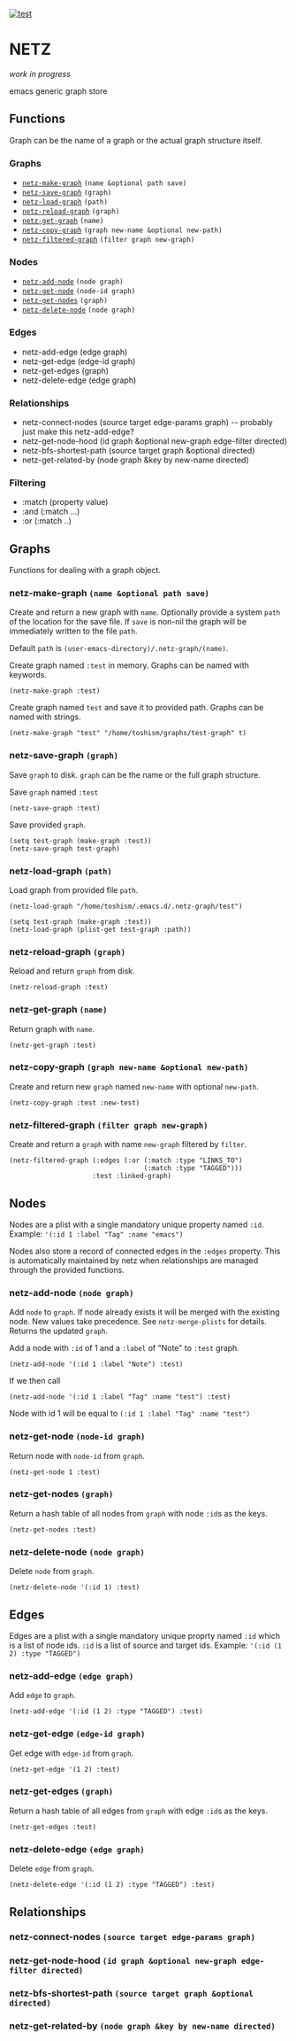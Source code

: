[![test](https://github.com/toshism/netz/actions/workflows/test.yml/badge.svg)](https://github.com/toshism/netz/actions/workflows/test.yml)

# NETZ

*work in progress*

emacs generic graph store

## Functions

Graph can be the name of a graph or the actual graph structure itself.

### Graphs

* [`netz-make-graph`](#netz-make-graph-name-optional-path-save) `(name &optional path save)`
* [`netz-save-graph`](#netz-save-graph-graph) `(graph)`
* [`netz-load-graph`](#netz-load-graph-path) `(path)`
* [`netz-reload-graph`](#netz-reload-graph-graph) `(graph)`
* [`netz-get-graph`](#netz-get-graph-name) `(name)`
* [`netz-copy-graph`](#netz-copy-graph-graph-new-name-optional-new-path) `(graph new-name &optional new-path)`
* [`netz-filtered-graph`](#netz-filtered-graph-filter-graph-new-graph) `(filter graph new-graph)`

### Nodes

* [`netz-add-node`](#netz-add-node-node-graph) `(node graph)`
* [`netz-get-node`](#netz-get-node-node-id-graph) `(node-id graph)`
* [`netz-get-nodes`](#netz-get-nodes-graph) `(graph)`
* [`netz-delete-node`](#netz-delete-node-node-graph) `(node graph)`

### Edges

* netz-add-edge (edge graph)
* netz-get-edge (edge-id graph)
* netz-get-edges (graph)
* netz-delete-edge (edge graph)

### Relationships

* netz-connect-nodes (source target edge-params graph) -- probably just make this netz-add-edge?
* netz-get-node-hood (id graph &optional new-graph edge-filter directed)
* netz-bfs-shortest-path (source target graph &optional directed)
* netz-get-related-by (node graph &key by new-name directed)

### Filtering

- :match (property value)
- :and (:match ...)
- :or (:match ..)

## Graphs

Functions for dealing with a graph object.

### netz-make-graph `(name &optional path save)`

Create and return a new graph with `name`. Optionally provide a system `path` of the location for the save file. If `save` is non-nil the graph will be immediately written to the file `path`.

Default `path` is `(user-emacs-directory)/.netz-graph/(name)`.

Create graph named `:test` in memory. Graphs can be named with keywords.
``` emacs-lisp
(netz-make-graph :test)
```

Create graph named `test` and save it to provided path. Graphs can be named with strings.
``` emacs-lisp
(netz-make-graph "test" "/home/toshism/graphs/test-graph" t)
```

### netz-save-graph `(graph)`

Save `graph` to disk. `graph` can be the name or the full graph structure.

Save `graph` named `:test`
``` emacs-lisp
(netz-save-graph :test)
```

Save provided `graph`.

``` emacs-lisp
(setq test-graph (make-graph :test))
(netz-save-graph test-graph)
```

### netz-load-graph `(path)`

Load graph from provided file `path`.

``` emacs-lisp
(netz-load-graph "/home/toshism/.emacs.d/.netz-graph/test")
```

``` emacs-lisp
(setq test-graph (make-graph :test))
(netz-load-graph (plist-get test-graph :path))
```

### netz-reload-graph `(graph)`

Reload and return `graph` from disk.

``` emacs-lisp
(netz-reload-graph :test)
```

### netz-get-graph `(name)`

Return graph with `name`.

``` emacs-lisp
(netz-get-graph :test)
```

### netz-copy-graph `(graph new-name &optional new-path)`

Create and return new `graph` named `new-name` with optional `new-path`.

``` emacs-lisp
(netz-copy-graph :test :new-test)
```

### netz-filtered-graph `(filter graph new-graph)`

Create and return a `graph` with name `new-graph` filtered by `filter`.

``` emacs-lisp
(netz-filtered-graph (:edges (:or (:match :type "LINKS_TO")
                                  (:match :type "TAGGED")))
                     :test :linked-graph)
```

## Nodes

Nodes are a plist with a single mandatory unique property named `:id`.
Example:
`'(:id 1 :label "Tag" :name "emacs")`

Nodes also store a record of connected edges in the `:edges` property. This is automatically maintained by netz when relationships are managed through the provided functions.

### netz-add-node `(node graph)`

Add `node` to `graph`. If node already exists it will be merged with the existing node. New values take precedence. See `netz-merge-plists` for details. Returns the updated `graph`.

Add a node with `:id` of 1 and a `:label` of "Note" to `:test` graph.
``` emacs-lisp
(netz-add-node '(:id 1 :label "Note") :test)
```

If we then call

``` emacs-lisp
(netz-add-node '(:id 1 :label "Tag" :name "test") :test)
```
Node with id 1 will be equal to `(:id 1 :label "Tag" :name "test")`

### netz-get-node `(node-id graph)`

Return node with `node-id` from `graph`.

``` emacs-lisp
(netz-get-node 1 :test)
```

### netz-get-nodes `(graph)`

Return a hash table of all nodes from `graph` with node `:id`s as the keys.

``` emacs-lisp
(netz-get-nodes :test)
```

### netz-delete-node `(node graph)`

Delete `node` from `graph`.

``` emacs-lisp
(netz-delete-node '(:id 1) :test)
```

## Edges

Edges are a plist with a single mandatory unique proprty named `:id` which is a list of node ids. `:id` is a list of source and target ids.
Example:
`'(:id (1 2) :type "TAGGED")`

### netz-add-edge `(edge graph)`

Add `edge` to `graph`.

``` emacs-lisp
(netz-add-edge '(:id (1 2) :type "TAGGED") :test)
```

### netz-get-edge `(edge-id graph)`

Get edge with `edge-id` from `graph`.

``` emacs-lisp
(netz-get-edge '(1 2) :test)
```

### netz-get-edges `(graph)`

Return a hash table of all edges from `graph` with edge `:id`s as the keys.

``` emacs-lisp
(netz-get-edges :test)
```

### netz-delete-edge `(edge graph)`

Delete `edge` from `graph`.

``` emacs-lisp
(netz-delete-edge '(:id (1 2) :type "TAGGED") :test)
```

## Relationships

### netz-connect-nodes `(source target edge-params graph)`
### netz-get-node-hood `(id graph &optional new-graph edge-filter directed)`
### netz-bfs-shortest-path `(source target graph &optional directed)`
### netz-get-related-by `(node graph &key by new-name directed)`
